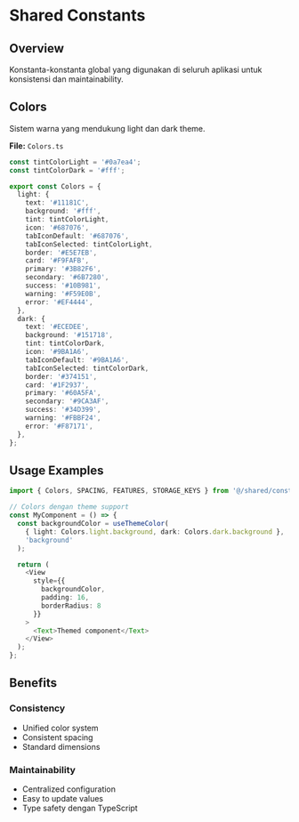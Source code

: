 # Shared Constants

## Overview

Konstanta-konstanta global yang digunakan di seluruh aplikasi untuk konsistensi dan maintainability.

## Colors

Sistem warna yang mendukung light dan dark theme.

**File:** `Colors.ts`

```typescript
const tintColorLight = '#0a7ea4';
const tintColorDark = '#fff';

export const Colors = {
  light: {
    text: '#11181C',
    background: '#fff',
    tint: tintColorLight,
    icon: '#687076',
    tabIconDefault: '#687076',
    tabIconSelected: tintColorLight,
    border: '#E5E7EB',
    card: '#F9FAFB',
    primary: '#3B82F6',
    secondary: '#6B7280',
    success: '#10B981',
    warning: '#F59E0B',
    error: '#EF4444',
  },
  dark: {
    text: '#ECEDEE',
    background: '#151718',
    tint: tintColorDark,
    icon: '#9BA1A6',
    tabIconDefault: '#9BA1A6',
    tabIconSelected: tintColorDark,
    border: '#374151',
    card: '#1F2937',
    primary: '#60A5FA',
    secondary: '#9CA3AF',
    success: '#34D399',
    warning: '#FBBF24',
    error: '#F87171',
  },
};
```

## Usage Examples

```typescript
import { Colors, SPACING, FEATURES, STORAGE_KEYS } from '@/shared/constants';

// Colors dengan theme support
const MyComponent = () => {
  const backgroundColor = useThemeColor(
    { light: Colors.light.background, dark: Colors.dark.background },
    'background'
  );

  return (
    <View
      style={{
        backgroundColor,
        padding: 16,
        borderRadius: 8
      }}
    >
      <Text>Themed component</Text>
    </View>
  );
};
```

## Benefits

### Consistency

- Unified color system
- Consistent spacing
- Standard dimensions

### Maintainability

- Centralized configuration
- Easy to update values
- Type safety dengan TypeScript
